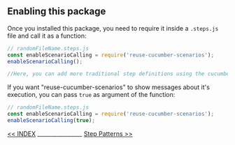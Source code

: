 ## Enabling this package

Once you installed this package, you need to require it inside a `.steps.js` file and call it as a function:

```javascript
// randomFileName.steps.js
const enableScenarioCalling = require('reuse-cucumber-scenarios');
enableScenarioCalling();

//Here, you can add more traditional step definitions using the cucumber methods: When, Given, Then.
```

If you want "reuse-cucumber-scenarios" to show messages about it's execution, you can pass `true` as argument of the function:

```javascript
// randomFileName.steps.js
const enableScenarioCalling = require('reuse-cucumber-scenarios');
enableScenarioCalling(true);
```

[<< INDEX](/README.md) ________________ [Step Patterns >>](/docs/stepPatterns.md)